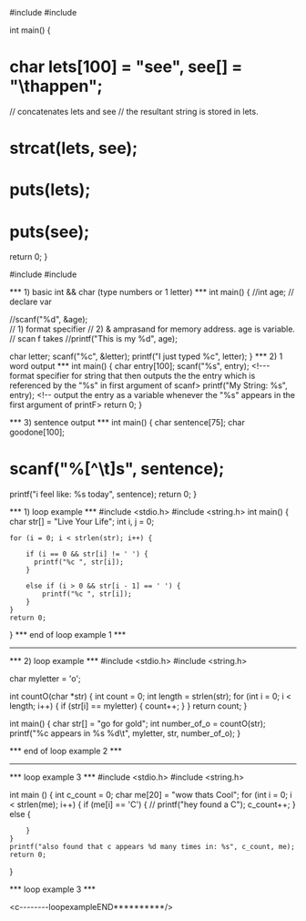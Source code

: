 <strcat>
#include <stdio.h>
#include <string.h>

int main() {
#    char lets[100] = "see", see[] = "\thappen";

   // concatenates lets and see
   // the resultant string is stored in lets.
#   strcat(lets, see);

#   puts(lets);
#   puts(see);

   return 0;
}
<strcat/>


<scanf>
#include <stdio.h>
#include <string.h>

*** 1) basic int && char (type numbers or 1 letter) ***
int main() {
  //int age; // declare var

  //scanf("%d", &age);    
  // 1) format specifier 
  // 2) & amprasand for memory address. age is variable.
  // scan f takes 
  //printf("This is my %d", age);


  char letter;
  scanf("%c", &letter);
  printf("I just typed %c", letter);
}
*** 2) 1 word output ***
int main() {
  char entry[100];                                              <!-- intiialize variable to equal or greater than size of expected input) -->
  scanf("%s", entry);                                           <!--- format specifier for string that then outputs the the entry which is referenced by the "%s" in first argument of scanf>
  printf("My String: %s", entry);                               <!-- output the entry as a variable whenever the "%s" appears in the first argument of printF>
  return 0;
}

*** 3) sentence output ***
int main() {
  char sentence[75];
  char goodone[100];
#   scanf("%[^\t]s", sentence);        <!-- this code allows a user to keep hitting enter and to create a couple lines worth of inputs, because it doesn't validate the \n constraint which is met [enter] -->
  printf("i feel like:  %s today", sentence);
  return 0;
}

<scanf/>


<Loop>

*** 1) loop example ***
#include <stdio.h>
#include <string.h>
int main()
{
    char str[] = "Live Your Life";
    int i, j = 0;  
 <!-- *  Traversing the Character array -->
    for (i = 0; i < strlen(str); i++) {  
 <!-- To store first character of String if it is not a whitespace. -->
        if (i == 0 && str[i] != ' ') {
          printf("%c ", str[i]);
        } 
 <!-- To check whether Character is first character of word and if yes store it.  && str[i - 1] == ' ') whitespace checking code. -->
        else if (i > 0 && str[i - 1] == ' ') {
            printf("%c ", str[i]);
        }
    }
    return 0;
}
***  end of loop example 1 ***
* * * * * * * * * * * * * * * * * * * * * * * *


*** 2) loop example ***
#include <stdio.h>
#include <string.h>

char myletter = 'o';


int countO(char *str) {
  int count = 0;
  int length = strlen(str);
  for (int i = 0; i < length; i++) {
    if (str[i] == myletter) {
      count++;
    }
  }
  return count;
}

int main() {
  char str[] = "go for gold";
  int number_of_o = countO(str);
printf("%c appears in %s %d\t", myletter, str, number_of_o);
}


***  end of loop example 2 ***
* * * * * * * * * * * * * * * * * * * * * * * *

*** loop example 3 ***
#include <stdio.h>
#include <string.h>

  int main () {
    int c_count = 0;
    char me[20] = "wow thats Cool";
    for (int i = 0; i < strlen(me); i++) {
        if (me[i] == 'C') {
            //  printf("hey found a C");
            c_count++;
        } else {
            
        }
    }
    printf("also found that c appears %d many times in: %s", c_count, me);
    return 0;
}

*** loop example 3 ***





<c--------loopexampleEND**********/>




